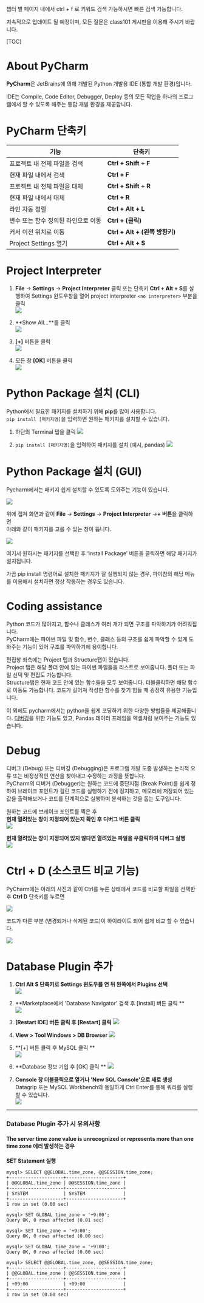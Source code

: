 챕터 별 페이지 내에서 ctrl + f 로 키워드 검색 가능하시면 빠른 검색 가능합니다. 

지속적으로 업데이트 될 예정이며, 모든 질문은 class101 게시판을 이용해 주시기 바랍니다. 

[TOC]

# About PyCharm
 **PyCharm**은 JetBrains에 의해 개발된 Python 개발용 IDE (통합 개발 환경)입니다.
 
IDE는 Compile, Code Editor, Debugger, Deploy 등의 모든 작업을 하나의 프로그램에서 할 수 있도록 해주는 통합 개발 환경을 제공합니다. 

# PyCharm 단축키


| 기능 | 단축키 |
| -------- | -------- |
| 프로젝트 내 전체 파일을 검색     | **Ctrl + Shift + F**     | 
| 현재 파일 내에서 검색 |  **Ctrl + F** |
| 프로젝트 내 전체 파일을 대체 | **Ctrl + Shift + R** |
| 현재 파일 내에서 대체 | **Ctrl + R** |
| 라인 자동 정렬 | **Ctrl + Alt + L** |
| 변수 또는 함수 정의된 라인으로 이동 | **Ctrl + (클릭)** |
| 커서 이전 위치로 이동 | **Ctrl + Alt + (왼쪽 방향키)** |
| Project Settings 열기 | **Ctrl + Alt + S** |  

# Project Interpreter 

1. **File** -> **Settings** -> **Project Interpreter** 클릭 또는 단축키 **Ctrl + Alt + S**를 실행하여 Settings 윈도우창을 열어 project interpreter `<no interpreter>` 부분을 클릭  
![](https://wikidocs.net/images/page/102711/pycharm_interpreter.png)  

1. **Show All...**를 클릭  
![](https://wikidocs.net/images/page/102711/pycharm_interpreter_2.png)  

1. **[+]** 버튼을 클릭  
![](https://wikidocs.net/images/page/102711/pycharm_interpreter_3.png)  

1. 모든 창 **[OK]** 버튼을 클릭   
![](https://wikidocs.net/images/page/102711/pycharm_interpreter_4.png)  


# Python Package 설치 (CLI)
Python에서 필요한 패키지를 설치하기 위해 **pip**를 많이 사용합니다.  
`pip install [패키지명]`을 입력하면 원하는 패키지를 설치할 수 있습니다.  

1. 하단의 Terminal 탭을 클릭
![](https://wikidocs.net/images/page/102711/pip_install_package.png)

1. `pip install [패키지명]`을 입력하여 패키지를 설치 (예시, pandas)
![](https://wikidocs.net/images/page/102711/pip_install_package_2.png)

# Python Package 설치 (GUI)


Pycharm에서는 패키지 쉽게 설치할 수 있도록 도와주는 기능이 있습니다. 

![](https://wikidocs.net/images/page/102711/pip_install.png)  

위에 캡쳐 화면과 같이  **File** -> **Settings** -> **Project Interpreter** ->**+ 버튼**을 클릭하면  
아래와 같이 패키지를 고를 수 있는 창이 뜹니다.

![](https://wikidocs.net/images/page/102711/pip_install_2.png)  

여기서 원하시는 패키지를 선택한 후 ‘install Package’ 버튼을 클릭하면 해당 패키지가 설치됩니다.

가끔 pip install 명령어로 설치한 패키지가 잘 실행되지 않는 경우, 파이참의 해당 메뉴를 이용해서 설치하면 정상 작동하는 경우도 있습니다.

# Coding assistance 

Python 코드가 많아지고, 함수나 클래스가 여러 개가 되면 구조를 파악하기가 어려워집니다.  
PyCharm에는 파이썬 파일 및 함수, 변수, 클래스 등의 구조를 쉽게 파악할 수 있게 도와주는 기능이 있어 구조를 파악하기에 용이합니다.   
    
편집창 좌측에는 Project 탭과 Structure탭이 있습니다.  
Project 탭은 해당 폴더 안에 있는 파이썬 파일들을 리스트로 보여줍니다. 폴더 또는 파일 선택 및 편집도 가능합니다.   
Structure탭은 현재 코드 안에 있는 함수들을 모두 보여줍니다. 더블클릭하면 해당 함수로 이동도 가능합니다. 코드가 길어져 작성한 함수를 찾기 힘들 때 굉장히  유용한 기능입니다.  
  
이 외에도 pycharm에서는 python을 쉽게 코딩하기 위한 다양한 방법들을 제공해줍니다. [디버깅](https://wikidocs.net/102711#debug)을 위한 기능도 있고, Pandas 데이터 프레임을 엑셀처럼 보여주는 기능도 있습니다.


# Debug
디버그 (Debug) 또는 디버깅 (Debugging)은 프로그램 개발 도중 발생하는 논리적 오류 또는 비정상적인 연산을 찾아내고 수정하는 과정을 뜻합니다.  
PyCharm의 디버거 (Debugger)는 원하는 코드에 중단지점 (Break Point)를 쉽게 정하여 브레이크 포인트가 걸린 코드를 실행하기 전에 정지하고, 메모리에 저장되어 있는 값을 출력해보거나 코드를 단계적으로 실행하며 분석하는 것을 돕는 도구입니다.  

원하는 코드에 브레이크 포인트를 찍은 후   
**현재 열려있는 창이 지정되어 있는지 확인 후 디버그 버튼 클릭**  
![](https://wikidocs.net/images/page/102711/debuggibg.png)    

**현재 열려있는 창이 지정되어 있지 않다면 열려있는 파일을 우클릭하여 디버그 실행**  
![](https://wikidocs.net/images/page/102711/debuggibg.png)    
      
# Ctrl + D (소스코드 비교 기능)

PyCharm에는 아래의 사진과 같이 Ctrl를 누른 상태에서 코드를 비교할 파일을 선택한 후  **Ctrl D** 단축키를 누르면  
  
![](https://wikidocs.net/images/page/102711/compare_code.png)  
  
코드가 다른 부분 (변경되거나 삭제된 코드)이 하이라이트 되어 쉽게 비교 할 수 있습니다.  
  
![](https://wikidocs.net/images/page/102711/compare_code_2.png)

# Database Plugin 추가


1. **Ctrl Alt S 단축키로 Settings 윈도우를 연 뒤 왼쪽에서 Plugins 선택**  
  ![](https://wikidocs.net/images/page/102711/add_db_plugin.png)  

2. **Marketplace에서 'Database Navigator' 검색 후 [Install] 버튼 클릭  **  
  ![](https://wikidocs.net/images/page/102711/add_db_plugin_2.png)  

3. **[Restart IDE] 버튼 클릭 후 [Restart] 클릭**
  ![](https://wikidocs.net/images/page/102711/add_db_plugin_3.png)  
  
  
4. **View > Tool Windows > DB Browser**
  ![](https://wikidocs.net/images/page/102711/add_db_plugin_4.png)  
  


5. **[+] 버튼 클릭 후 MySQL 클릭  **  
  ![](https://wikidocs.net/images/page/102711/add_db_plugin_5.png)  
  

6. **Database 정보 기입 후 [OK] 클릭  **
  ![](https://wikidocs.net/images/page/102711/add_db_plugin_6.png)  
  
7. **Console 창 더블클릭으로 열거나 'New SQL Console'으로 새로 생성**  
  Datagrip 또는 MySQL Workbench와 동일하게 Ctrl Enter를 통해 쿼리를 실행할 수 있습니다.  
  ![](https://wikidocs.net/images/page/102711/add_db_plugin_7.png)

-----


### Database Plugin 추가 시 유의사항
#### The server time zone value is unrecognized or represents more than one time zone 에러 발생하는 경우
**SET Statement 실행**
```{.sql}
mysql> SELECT @@GLOBAL.time_zone, @@SESSION.time_zone;
+--------------------+---------------------+
| @@GLOBAL.time_zone | @@SESSION.time_zone |
+--------------------+---------------------+
| SYSTEM             | SYSTEM              |
+--------------------+---------------------+
1 row in set (0.00 sec)

mysql> SET GLOBAL time_zone = '+9:00';
Query OK, 0 rows affected (0.01 sec)

mysql> SET time_zone = '+9:00';
Query OK, 0 rows affected (0.00 sec)

mysql> SET GLOBAL time_zone = '+9:00';
Query OK, 0 rows affected (0.00 sec)

mysql> SELECT @@GLOBAL.time_zone, @@SESSION.time_zone;
+--------------------+---------------------+
| @@GLOBAL.time_zone | @@SESSION.time_zone |
+--------------------+---------------------+
| +09:00             | +09:00              |
+--------------------+---------------------+
1 row in set (0.00 sec)
```
  
